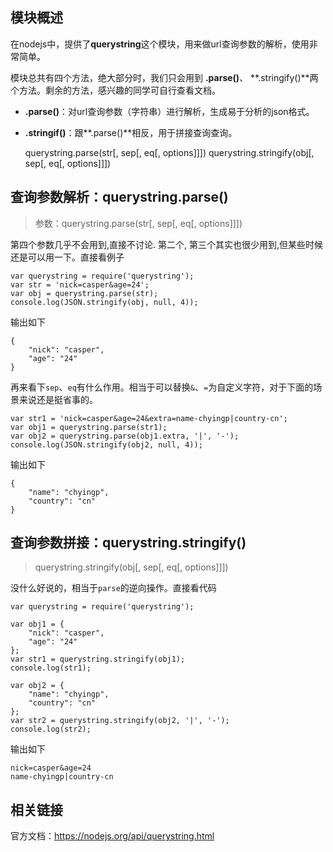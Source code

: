 ##  模块概述 ##

在nodejs中，提供了**querystring**这个模块，用来做url查询参数的解析，使用非常简单。

模块总共有四个方法，绝大部分时，我们只会用到 **.parse()**、 \*\*.stringify()\*\*两个方法。剩余的方法，感兴趣的同学可自行查看文档。

 *  **.parse()**：对url查询参数（字符串）进行解析，生成易于分析的json格式。
 *  **.stringif()**：跟\*\*.parse()\*\*相反，用于拼接查询查询。

    querystring.parse(str[, sep[, eq[, options]]])
    querystring.stringify(obj[, sep[, eq[, options]]])

##  查询参数解析：querystring.parse() ##

> 参数：querystring.parse(str\[, sep\[, eq\[, options\]\]\])

第四个参数几乎不会用到,直接不讨论. 第二个, 第三个其实也很少用到,但某些时候还是可以用一下。直接看例子

    var querystring = require('querystring');
    var str = 'nick=casper&age=24';
    var obj = querystring.parse(str);
    console.log(JSON.stringify(obj, null, 4));

输出如下

    {
        "nick": "casper",
        "age": "24"
    }

再来看下`sep`、`eq`有什么作用。相当于可以替换`&`、`=`为自定义字符，对于下面的场景来说还是挺省事的。

    var str1 = 'nick=casper&age=24&extra=name-chyingp|country-cn';
    var obj1 = querystring.parse(str1);
    var obj2 = querystring.parse(obj1.extra, '|', '-');
    console.log(JSON.stringify(obj2, null, 4));

输出如下

    {
        "name": "chyingp",
        "country": "cn"
    }

##  查询参数拼接：querystring.stringify() ##

> querystring.stringify(obj\[, sep\[, eq\[, options\]\]\])

没什么好说的，相当于`parse`的逆向操作。直接看代码

    var querystring = require('querystring');
    
    var obj1 = {
        "nick": "casper",
        "age": "24"
    };
    var str1 = querystring.stringify(obj1);
    console.log(str1);
    
    var obj2 = {
        "name": "chyingp",
        "country": "cn"
    };
    var str2 = querystring.stringify(obj2, '|', '-');
    console.log(str2);

输出如下

    nick=casper&age=24
    name-chyingp|country-cn

##  相关链接 ##

官方文档：https://nodejs.org/api/querystring.html